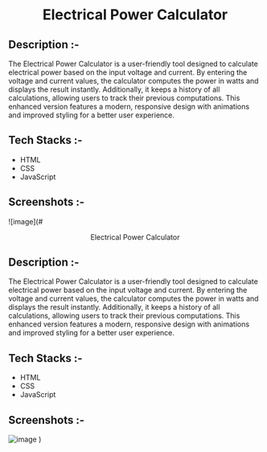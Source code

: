 # <p align="center">Electrical Power Calculator</p>

## Description :-

The Electrical Power Calculator is a user-friendly tool designed to calculate electrical power based on the input voltage and current. By entering the voltage and current values, the calculator computes the power in watts and displays the result instantly. Additionally, it keeps a history of all calculations, allowing users to track their previous computations. This enhanced version features a modern, responsive design with animations and improved styling for a better user experience.

## Tech Stacks :-

- HTML
- CSS
- JavaScript

## Screenshots :-

![image](# <p align="center">Electrical Power Calculator</p>

## Description :-

The Electrical Power Calculator is a user-friendly tool designed to calculate electrical power based on the input voltage and current. By entering the voltage and current values, the calculator computes the power in watts and displays the result instantly. Additionally, it keeps a history of all calculations, allowing users to track their previous computations. This enhanced version features a modern, responsive design with animations and improved styling for a better user experience.

## Tech Stacks :-

- HTML
- CSS
- JavaScript

## Screenshots :-

![image](https://github.com/manishh12/CalcDiverse/blob/main/Calculators/Electric-Power-Calculator/Electric-Power-Calculator.jpeg)
)

